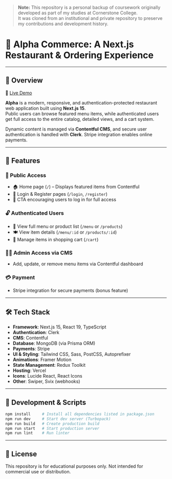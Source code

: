 > **Note:** This repository is a personal backup of coursework originally developed as part of my studies at Cornerstone College.  
> It was cloned from an institutional and private repository to preserve my contributions and development history.

# 🍴 Alpha Commerce: A Next.js Restaurant & Ordering Experience

---

## 📖 Overview

🔗 [Live Demo](https://unicareer.online)

**Alpha** is a modern, responsive, and authentication-protected restaurant web application built using **Next.js 15**.  
Public users can browse featured menu items, while authenticated users get full access to the entire catalog, detailed views, and a cart system.

Dynamic content is managed via **Contentful CMS**, and secure user authentication is handled with **Clerk**. Stripe integration enables online payments.

---

## 🚀 Features

### 👥 Public Access
- 🏠 Home page (`/`) – Displays featured items from Contentful
- 🔐 Login & Register pages (`/login`, `/register`)
- 📣 CTA encouraging users to log in for full access

### 🔓 Authenticated Users
- 📖 View full menu or product list (`/menu` or `/products`)
- 🍽️ View item details (`/menu/:id` or `/products/:id`)
- 🛒 Manage items in shopping cart (`/cart`)

### 🧑‍🍳 Admin Access via CMS
- Add, update, or remove menu items via Contentful dashboard

### 💳 Payment
- Stripe integration for secure payments (bonus feature)

---

## 🛠️ Tech Stack

- **Framework**: Next.js 15, React 19, TypeScript 
- **Authentication**: Clerk
- **CMS**: Contentful
- **Database**: MongoDB (via Prisma ORM)
- **Payments**: Stripe
- **UI & Styling**: Tailwind CSS, Sass, PostCSS, Autoprefixer 
- **Animations**: Framer Motion
- **State Management**: Redux Toolkit
- **Hosting**: Vercel
- **Icons**: Lucide React, React Icons
- **Other**: Swiper, Svix (webhooks)

---

## 🧪 Development & Scripts

```bash
npm install     # Install all dependencies listed in package.json
npm run dev     # Start dev server (Turbopack)
npm run build   # Create production build
npm run start   # Start production server
npm run lint    # Run linter
```

---

## 🪪 License

This repository is for educational purposes only. Not intended for commercial use or distribution.
